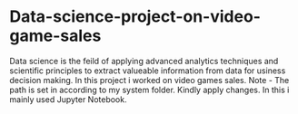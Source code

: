 # Data-science-project-on-video-game-sales
Data science is the feild of applying advanced analytics techniques and scientific principles to extract valueable information from data for  usiness decision making. In this project i worked on video games sales.
Note - The path is set in according to my system folder. Kindly apply changes.
In this i mainly used Jupyter Notebook.
